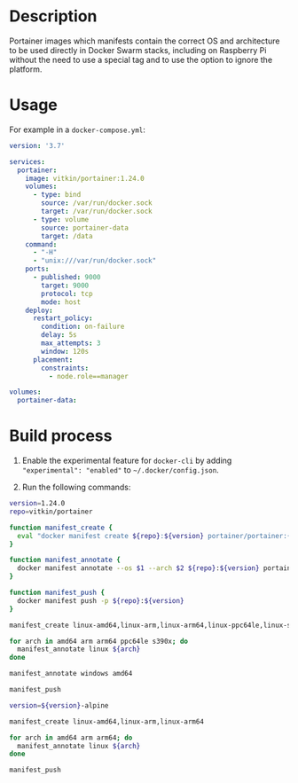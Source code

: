 # Description

Portainer images which manifests contain the correct OS and architecture to be used directly in Docker Swarm stacks, including on Raspberry Pi without the need to use a special tag and to use the option to ignore the platform.

# Usage

For example in a `docker-compose.yml`:

```yaml
version: '3.7'

services:
  portainer:
    image: vitkin/portainer:1.24.0
    volumes:
      - type: bind
        source: /var/run/docker.sock
        target: /var/run/docker.sock
      - type: volume
        source: portainer-data
        target: /data
    command:
      - "-H"
      - "unix:///var/run/docker.sock"
    ports:
      - published: 9000
        target: 9000
        protocol: tcp
        mode: host
    deploy:
      restart_policy:
        condition: on-failure
        delay: 5s
        max_attempts: 3
        window: 120s
      placement:
        constraints:
          - node.role==manager

volumes:
  portainer-data:
```

# Build process

1. Enable the experimental feature for `docker-cli` by adding `"experimental": "enabled"` to `~/.docker/config.json`.

2. Run the following commands:

  ```bash
  version=1.24.0
  repo=vitkin/portainer

  function manifest_create {
    eval "docker manifest create ${repo}:${version} portainer/portainer:{$1}-${version}"
  }

  function manifest_annotate {
    docker manifest annotate --os $1 --arch $2 ${repo}:${version} portainer/portainer:$1-$2-${version}
  }

  function manifest_push {
    docker manifest push -p ${repo}:${version}
  }  

  manifest_create linux-amd64,linux-arm,linux-arm64,linux-ppc64le,linux-s390x,windows-amd64

  for arch in amd64 arm arm64 ppc64le s390x; do
    manifest_annotate linux ${arch}
  done

  manifest_annotate windows amd64

  manifest_push

  version=${version}-alpine

  manifest_create linux-amd64,linux-arm,linux-arm64

  for arch in amd64 arm arm64; do
    manifest_annotate linux ${arch}
  done

  manifest_push
  ```
